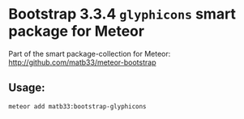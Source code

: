 # Bootstrap 3.3.4 `glyphicons` smart package for Meteor

Part of the smart package-collection for Meteor: http://github.com/matb33/meteor-bootstrap

## Usage:

`meteor add matb33:bootstrap-glyphicons`